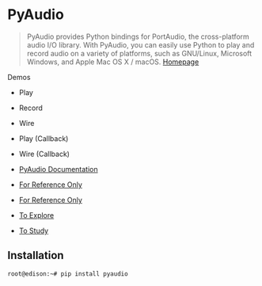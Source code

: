 # PyAudio

> PyAudio provides Python bindings for PortAudio, the cross-platform audio I/O library. With PyAudio, you can easily use Python to play and record audio on a variety of platforms, such as GNU/Linux, Microsoft Windows, and Apple Mac OS X / macOS. [Homepage](https://people.csail.mit.edu/hubert/pyaudio/)

Demos

* Play
* Record
* Wire
* Play \(Callback\)
* Wire \(Callback\)

* [PyAudio Documentation](https://people.csail.mit.edu/hubert/pyaudio/docs/)

* [For Reference Only](http://stackoverflow.com/questions/33513522/when-installing-pyaudio-pip-cannot-find-portaudio-h-in-usr-local-include)
* [For Reference Only](https://jfraj.github.io/2015/06/17/recording_audio.html)
* [To Explore](http://www.programcreek.com/python/example/52624/pyaudio.PyAudio)
* [To Study](http://stackoverflow.com/questions/35970282/what-are-chunks-samples-and-frames-when-using-pyaudio)

## Installation

```sh
root@edison:~# pip install pyaudio
```



